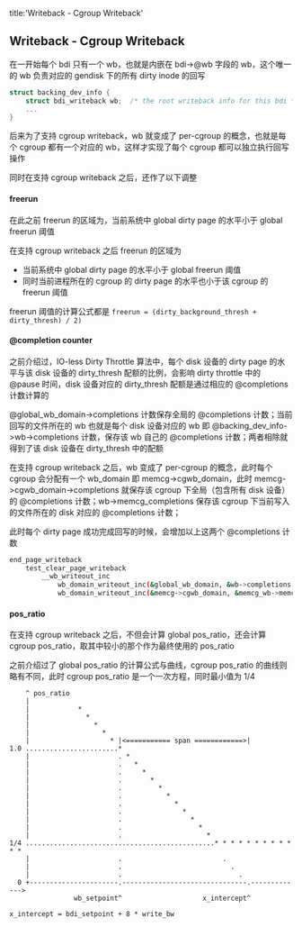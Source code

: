 title:'Writeback - Cgroup Writeback'
## Writeback - Cgroup Writeback


在一开始每个 bdi 只有一个 wb，也就是内嵌在 bdi->@wb 字段的 wb，这个唯一的 wb 负责对应的 gendisk 下的所有 dirty inode 的回写

```c
struct backing_dev_info {
	struct bdi_writeback wb;  /* the root writeback info for this bdi */
	...
}
```

后来为了支持 cgroup writeback，wb 就变成了 per-cgroup 的概念，也就是每个 cgroup 都有一个对应的 wb，这样才实现了每个 cgroup 都可以独立执行回写操作

同时在支持 cgroup writeback 之后，还作了以下调整

#### freerun

在此之前 freerun 的区域为，当前系统中 global dirty page 的水平小于 global freerun 阈值

在支持 cgroup writeback 之后 freerun 的区域为

- 当前系统中 global dirty page 的水平小于 global freerun 阈值
- 同时当前进程所在的 cgroup 的 dirty page 的水平也小于该 cgroup 的 freerun 阈值

freerun 阈值的计算公式都是
`freerun = (dirty_background_thresh + dirty_thresh) / 2)`


#### @completion counter 

之前介绍过，IO-less Dirty Throttle 算法中，每个 disk 设备的 dirty page 的水平与该 disk 设备的 dirty_thresh 配额的比例，会影响 dirty throttle 中的 @pause 时间，disk 设备对应的 dirty_thresh 配额是通过相应的 @completions 计数计算的

@global_wb_domain->completions 计数保存全局的 @completions 计数；当前回写的文件所在的 wb 也就是每个 disk 设备对应的 wb 即 @backing_dev_info->wb->completions 计数，保存该 wb 自己的 @completions 计数；两者相除就得到了该 disk 设备在 dirty_thresh 中的配额


在支持 cgroup writeback 之后，wb 变成了 per-cgroup 的概念，此时每个 cgroup 会分配有一个 wb_domain 即 memcg->cgwb_domain，此时 memcg->cgwb_domain->completions 就保存该 cgroup 下全局（包含所有 disk 设备）的 @completions 计数；wb->memcg_completions 保存该 cgroup 下当前写入的文件所在的 disk 对应的 @completions 计数；

此时每个 dirty page 成功完成回写的时候，会增加以上这两个 @completions 计数

```sh
end_page_writeback
    test_clear_page_writeback
        __wb_writeout_inc
            wb_domain_writeout_inc(&global_wb_domain, &wb->completions, ...) # update global completions counter
            wb_domain_writeout_inc(&memcg->cgwb_domain, &memcg_wb->memcg_completions, ...) # update cgroup completions counter
```


#### pos_ratio

在支持 cgroup writeback 之后，不但会计算 global pos_ratio，还会计算 cgroup pos_ratio，取其中较小的那个作为最终使用的 pos_ratio

之前介绍过了 global pos_ratio 的计算公式与曲线，cgroup pos_ratio 的曲线则略有不同，此时 cgroup pos_ratio 是一个一次方程，同时最小值为 1/4

```
    ^ pos_ratio
    |
    |            *
    |              *
    |                *
    |                  *
    |                    * |<=========== span ============>|
1.0 .......................*
    |                      . *
    |                      .   *
    |                      .     *
    |                      .       *
    |                      .         *
    |                      .           *
    |                      .             *
    |                      .               *
    |                      .                 *
    |                      .                   *
    |                      .                     *
1/4 ...............................................* * * * * * * * * * * *
    |                      .                         .
    |                      .                           .
    |                      .                             .
  0 +----------------------.-------------------------------.------------->
                wb_setpoint^                    x_intercept^
```

```
x_intercept = bdi_setpoint + 8 * write_bw
```
